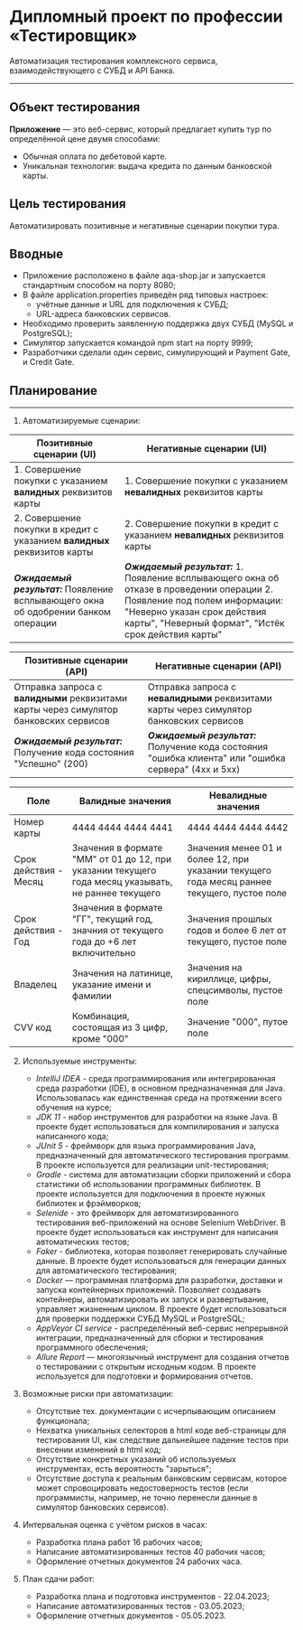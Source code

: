 # Дипломный проект по профессии «Тестировщик»
Автоматизация тестирования комплексного сервиса, взаимодействующего с СУБД и API Банка.
***

## Объект тестирования
**Приложение** — это веб-сервис, который предлагает купить тур по определённой цене двумя способами:

- Обычная оплата по дебетовой карте. 
- Уникальная технология: выдача кредита по данным банковской карты.

## Цель тестирования

Автоматизировать позитивные и негативные сценарии покупки тура.

## Вводные

* Приложение расположено в файле aqa-shop.jar и запускается стандартным способом на порту 8080;
* В файле application.properties приведён ряд типовых настроек:
    * учётные данные и URL для подключения к СУБД;
    * URL-адреса банковских сервисов.
* Необходимо проверить заявленную поддержка двух СУБД (MySQL и PostgreSQL);
* Симулятор запускается командой npm start на порту 9999;
* Разработчики сделали один сервис, симулирующий и Payment Gate, и Credit Gate.

## Планирование
***

1. Автоматизируемые сценарии:

| Позитивные сценарии (UI)                                                 | Негативные сценарии (UI)                                                   |
|--------------------------------------------------------------------------|----------------------------------------------------------------------------|
| 1. Совершение покупки с указанием **валидных** реквизитов карты          | 1. Совершение покупки с указанием **невалидных** реквизитов карты          |
| 2. Совершение покупки в кредит с указанием **валидных** реквизитов карты | 2. Совершение покупки в кредит с указанием **невалидных** реквизитов карты |
| ***Ожидаемый результат:*** Появление всплывающего окна об одобрении банком операции | ***Ожидаемый результат:*** 1. Появление всплывающего окна об отказе в проведении операции 2. Появление под полем информации: "Неверно указан срок действия карты", "Неверный формат", "Истёк срок действия карты" |


| Позитивные сценарии (API)                                                                                              | Негативные сценарии (API)                                                                                                                                 |
|------------------------------------------------------------------------------------------------------------------------|-----------------------------------------------------------------------------------------------------------------------------------------------------------|
| Отправка запроса с **валидными** реквизитами карты через симулятор банковских сервисов | Отправка запроса с **невалидными** реквизитами карты через симулятор банковских сервисов |
| ***Ожидаемый результат:*** Получение кода состояния "Успешно" (200) | ***Ожидаемый результат:*** Получение кода состояния "ошибка клиента" или "ошибка сервера" (4хх и 5хх)

| Поле | Валидные значения | Невалидные значения|
|------|-------------------|--------------------|
| Номер карты | 4444 4444 4444 4441 | 4444 4444 4444 4442 |
| Срок действия - Месяц | Значения в формате "ММ" от 01 до 12, при указании текущего года месяц указывать, не раннее текущего | Значения менее 01 и более 12, при указании текущего года месяц раннее текущего, пустое поле |
| Срок действия - Год | Значения в формате "ГГ", текущий год, значния от текущего года до +6 лет включительно | Значения прошлых годов и более 6 лет от текущего, пустое поле |
| Владелец | Значения на латинице, указание имени и фамилии | Значения на кириллице, цифры, спецсимволы, пустое поле |
| CVV код | Комбинация, состоящая из 3 цифр, кроме "000" | Значение "000", путое поле |





2. Используемые инструменты:
    * *IntelliJ IDEA* - среда программирования или интегрированная среда разработки (IDE), в основном предназначенная для Java. Использовалась как единственная среда на протяжении всего обучения на курсе; 
    * *JDK 11* - набор инструментов для разработки на языке Java. В проекте будет использоваться для компилирования и запуска написанного кода;
    * *JUnit 5* - фреймворк для языка программирования Java, предназначенный для автоматического тестирования программ. В проекте используется для реализации unit-тестирования;
    * *Gradle* - система для автоматизации сборки приложений и сбора статистики об использовании программных библиотек. В проекте используется для подключения в проекте нужных библиотек и фрэймворков;
    * *Selenide* - это фреймворк для автоматизированного тестирования веб-приложений на основе Selenium WebDriver. В проекте будет использоваться как инструмент для написания автоматических тестов;
    * *Faker* - библиотека, которая позволяет генерировать случайные данные. В проекте будет использоваться для генерации данных для автоматического тестирования;
    * *Docker* — программная платформа для разработки, доставки и запуска контейнерных приложений. Позволяет создавать контейнеры, автоматизировать их запуск и развертывание, управляет жизненным циклом. В проекте будет использоваться для проверки поддержки СУБД MySQL и
      PostgreSQL;
    * *AppVeyor CI service* - распределённый веб-сервис непрерывной интеграции, предназначенный для сборки и тестирования программного обеспечения;
    * *Allure Report* — многоязычный инструмент для создания отчетов о тестировании с открытым исходным кодом. В проекте используется для подготовки и формирования отчетов.

3. Возможные риски при автоматизации:
    * Отсутствие тех. документации с исчерпывающим описанием функционала;
    * Нехватка уникальных селекторов в html коде веб-страницы для тестирования UI, как следствие дальнейшее падение тестов при внесении изменений в html код;
    * Отсутствие конкретных указаний об используемых инструментах, есть вероятность "зарыться";
    * Отсутствие доступа к реальным банковским сервисам, которое может спровоцировать недостоверность тестов (если программисты, например, не точно перенесли данные в симулятор банковских сервисов).

4. Интервальная оценка с учётом рисков в часах:
    * Разработка плана работ 16 рабочих часов;
    * Написание автоматизированных тестов 40 рабочих часов;
    * Оформление отчетных документов 24 рабочих часа.

5. План сдачи работ:
    * Разработка плана и подготовка инструментов - 22.04.2023;
    * Написание автоматизированных тестов - 03.05.2023;
    * Оформление отчетных документов - 05.05.2023.



